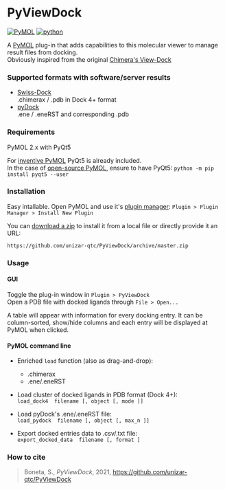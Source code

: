 # PyViewDock


[![PyMOL](https://img.shields.io/badge/PyMOL-2.x-green.svg)](https://pymolwiki.org)
[![python](https://img.shields.io/badge/python-3.6+-red.svg)](https://www.python.org/)

A [PyMOL](https://pymolwiki.org) plug-in that adds capabilities to this molecular viewer to manage result files from docking. \
Obviously inspired from the original [Chimera's View-Dock](https://www.cgl.ucsf.edu/chimera/docs/ContributedSoftware/viewdock/framevd.html)


### Supported formats with software/server results

* [Swiss-Dock](http://www.swissdock.ch/) \
    .chimerax / .pdb in Dock 4+ format
* [pyDock](https://life.bsc.es/pid/pydock/) \
    .ene / .eneRST and corresponding .pdb


### Requirements

PyMOL 2.x with PyQt5

For [inventive PyMOL](https://pymol.org/2/) PyQt5 is already included.\
In the case of [open-source PyMOL](https://github.com/schrodinger/pymol-open-source), ensure to have PyQt5: `python -m pip install pyqt5 --user`


### Installation

Easy intallable. Open PyMOL and use it's [plugin manager](https://pymolwiki.org/index.php/Plugin_Manager): `Plugin > Plugin Manager > Install New Plugin`

You can [download a zip](https://github.com/unizar-qtc/PyViewDock/archive/master.zip) to install it from a local file or directly provide it an URL:

```
https://github.com/unizar-qtc/PyViewDock/archive/master.zip
```


### Usage

#### GUI

Toggle the plug-in window in `Plugin > PyViewDock`\
Open a PDB file with docked ligands through `File > Open...`

A table will appear with information for every docking entry. It can be column-sorted, show/hide columns and each entry will be displayed at PyMOL when clicked.

#### PyMOL command line

  - Enriched `load` function (also as drag-and-drop):
      * .chimerax
      * .ene/.eneRST

  - Load cluster of docked ligands in PDB format (Dock 4+): \
      `load_dock4  filename [, object [, mode ]]`

  - Load pyDock's .ene/.eneRST file: \
      `load_pydock  filename [, object [, max_n ]]`

  - Export docked entries data to .csv/.txt file: \
      `export_docked_data  filename [, format ]`


### How to cite
  > Boneta, S., _PyViewDock_, 2021, https://github.com/unizar-qtc/PyViewDock
